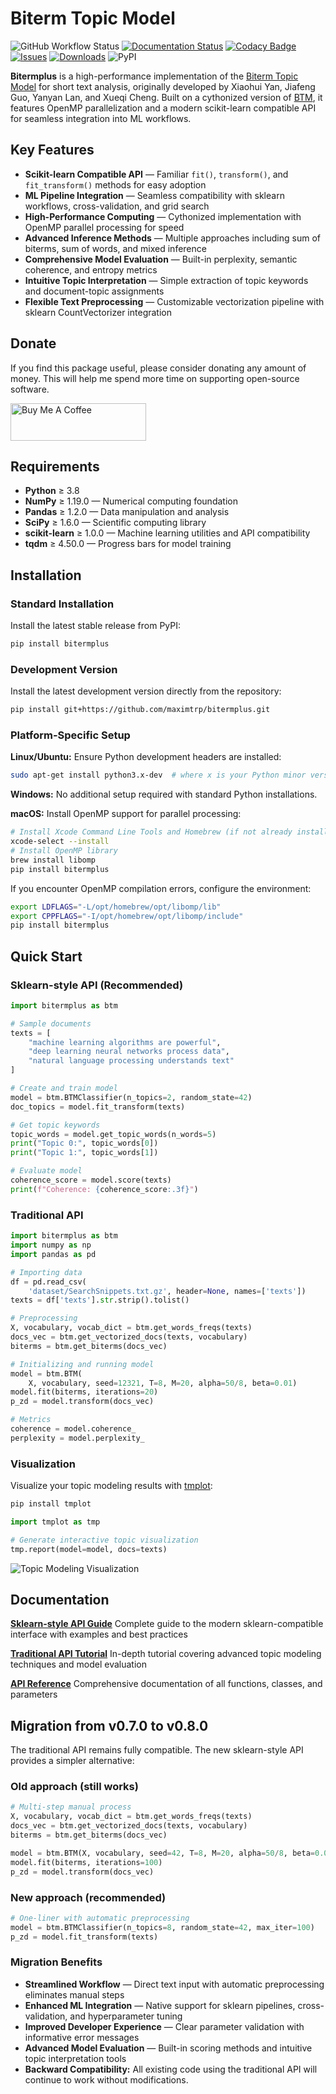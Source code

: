 # Biterm Topic Model

![GitHub Workflow Status](https://img.shields.io/github/actions/workflow/status/maximtrp/bitermplus/package-test.yml)
[![Documentation Status](https://readthedocs.org/projects/bitermplus/badge/?version=latest)](https://bitermplus.readthedocs.io/en/latest/?badge=latest)
[![Codacy Badge](https://app.codacy.com/project/badge/Grade/192b6a75449040ff868932a15ca28ce9)](https://www.codacy.com/gh/maximtrp/bitermplus/dashboard?utm_source=github.com&utm_medium=referral&utm_content=maximtrp/bitermplus&utm_campaign=Badge_Grade)
[![Issues](https://img.shields.io/github/issues/maximtrp/bitermplus.svg)](https://github.com/maximtrp/bitermplus/issues)
[![Downloads](https://static.pepy.tech/badge/bitermplus)](https://pepy.tech/project/bitermplus)
![PyPI](https://img.shields.io/pypi/v/bitermplus)

**Bitermplus** is a high-performance implementation of the [Biterm Topic Model](https://citeseerx.ist.psu.edu/viewdoc/download?doi=10.1.1.402.4032&rep=rep1&type=pdf) for short text analysis, originally developed by Xiaohui Yan, Jiafeng Guo, Yanyan Lan, and Xueqi Cheng. Built on a cythonized version of [BTM](https://github.com/xiaohuiyan/BTM), it features OpenMP parallelization and a modern scikit-learn compatible API for seamless integration into ML workflows.

## Key Features

- **Scikit-learn Compatible API** — Familiar `fit()`, `transform()`, and `fit_transform()` methods for easy adoption
- **ML Pipeline Integration** — Seamless compatibility with sklearn workflows, cross-validation, and grid search
- **High-Performance Computing** — Cythonized implementation with OpenMP parallel processing for speed
- **Advanced Inference Methods** — Multiple approaches including sum of biterms, sum of words, and mixed inference
- **Comprehensive Model Evaluation** — Built-in perplexity, semantic coherence, and entropy metrics
- **Intuitive Topic Interpretation** — Simple extraction of topic keywords and document-topic assignments
- **Flexible Text Preprocessing** — Customizable vectorization pipeline with sklearn CountVectorizer integration

## Donate

If you find this package useful, please consider donating any amount of money. This will help me spend more time on supporting open-source software.

<a href="https://www.buymeacoffee.com/maximtrp" target="_blank"><img src="https://cdn.buymeacoffee.com/buttons/v2/default-yellow.png" alt="Buy Me A Coffee" style="height: 60px !important;width: 217px !important;" ></a>

## Requirements

- **Python** ≥ 3.8
- **NumPy** ≥ 1.19.0 — Numerical computing foundation
- **Pandas** ≥ 1.2.0 — Data manipulation and analysis
- **SciPy** ≥ 1.6.0 — Scientific computing library
- **scikit-learn** ≥ 1.0.0 — Machine learning utilities and API compatibility
- **tqdm** ≥ 4.50.0 — Progress bars for model training

## Installation

### Standard Installation

Install the latest stable release from PyPI:

```bash
pip install bitermplus
```

### Development Version

Install the latest development version directly from the repository:

```bash
pip install git+https://github.com/maximtrp/bitermplus.git
```

### Platform-Specific Setup

**Linux/Ubuntu:** Ensure Python development headers are installed:

```bash
sudo apt-get install python3.x-dev  # where x is your Python minor version
```

**Windows:** No additional setup required with standard Python installations.

**macOS:** Install OpenMP support for parallel processing:

```bash
# Install Xcode Command Line Tools and Homebrew (if not already installed)
xcode-select --install
# Install OpenMP library
brew install libomp
pip install bitermplus
```

If you encounter OpenMP compilation errors, configure the environment:

```bash
export LDFLAGS="-L/opt/homebrew/opt/libomp/lib"
export CPPFLAGS="-I/opt/homebrew/opt/libomp/include"
pip install bitermplus
```

## Quick Start

### Sklearn-style API (Recommended)

```python
import bitermplus as btm

# Sample documents
texts = [
    "machine learning algorithms are powerful",
    "deep learning neural networks process data",
    "natural language processing understands text"
]

# Create and train model
model = btm.BTMClassifier(n_topics=2, random_state=42)
doc_topics = model.fit_transform(texts)

# Get topic keywords
topic_words = model.get_topic_words(n_words=5)
print("Topic 0:", topic_words[0])
print("Topic 1:", topic_words[1])

# Evaluate model
coherence_score = model.score(texts)
print(f"Coherence: {coherence_score:.3f}")
```

### Traditional API

```python
import bitermplus as btm
import numpy as np
import pandas as pd

# Importing data
df = pd.read_csv(
    'dataset/SearchSnippets.txt.gz', header=None, names=['texts'])
texts = df['texts'].str.strip().tolist()

# Preprocessing
X, vocabulary, vocab_dict = btm.get_words_freqs(texts)
docs_vec = btm.get_vectorized_docs(texts, vocabulary)
biterms = btm.get_biterms(docs_vec)

# Initializing and running model
model = btm.BTM(
    X, vocabulary, seed=12321, T=8, M=20, alpha=50/8, beta=0.01)
model.fit(biterms, iterations=20)
p_zd = model.transform(docs_vec)

# Metrics
coherence = model.coherence_
perplexity = model.perplexity_
```

### Visualization

Visualize your topic modeling results with [tmplot](https://github.com/maximtrp/tmplot):

```bash
pip install tmplot
```

```python
import tmplot as tmp

# Generate interactive topic visualization
tmp.report(model=model, docs=texts)
```

![Topic Modeling Visualization](images/topics_terms_plots.png)

## Documentation

**[Sklearn-style API Guide](https://bitermplus.readthedocs.io/en/latest/sklearn_api.html)**
Complete guide to the modern sklearn-compatible interface with examples and best practices

**[Traditional API Tutorial](https://bitermplus.readthedocs.io/en/latest/tutorial.html)**
In-depth tutorial covering advanced topic modeling techniques and model evaluation

**[API Reference](https://bitermplus.readthedocs.io/en/latest/bitermplus.html)**
Comprehensive documentation of all functions, classes, and parameters

## Migration from v0.7.0 to v0.8.0

The traditional API remains fully compatible. The new sklearn-style API provides a simpler alternative:

### Old approach (still works)

```python
# Multi-step manual process
X, vocabulary, vocab_dict = btm.get_words_freqs(texts)
docs_vec = btm.get_vectorized_docs(texts, vocabulary)
biterms = btm.get_biterms(docs_vec)

model = btm.BTM(X, vocabulary, seed=42, T=8, M=20, alpha=50/8, beta=0.01)
model.fit(biterms, iterations=100)
p_zd = model.transform(docs_vec)
```

### New approach (recommended)

```python
# One-liner with automatic preprocessing
model = btm.BTMClassifier(n_topics=8, random_state=42, max_iter=100)
p_zd = model.fit_transform(texts)
```

### Migration Benefits

- **Streamlined Workflow** — Direct text input with automatic preprocessing eliminates manual steps
- **Enhanced ML Integration** — Native support for sklearn pipelines, cross-validation, and hyperparameter tuning
- **Improved Developer Experience** — Clear parameter validation with informative error messages
- **Advanced Model Evaluation** — Built-in scoring methods and intuitive topic interpretation tools
- **Backward Compatibility:** All existing code using the traditional API will continue to work without modifications.
